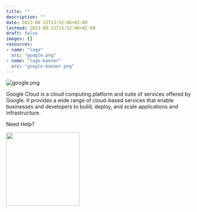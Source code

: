 ```yaml
---
title: ""
description: ""
date: 2023-08-23T13:52:06+02:00
lastmod: 2023-08-23T13:52:06+02:00
draft: false
images: []
resources:
- name: "logo"
  src: "google.png"
- name: "logo-banner"
  src: "google-banner.png"
---
```


![google.png](logo-banner)

Google Cloud is a cloud computing platform and suite of services offered by Google. It provides a wide range of cloud-based services that enable businesses and developers to build, deploy, and scale applications and infrastructure.

Need Help?

<a href="https://discord.gg/cJzJJ3m6"><img src="https://assets-global.website-files.com/6257adef93867e50d84d30e2/636e0b5061df290f5892d944_full_logo_black_RGB.svg" width="200"></a>
